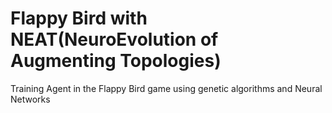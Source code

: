# Flappy Bird with NEAT(NeuroEvolution of Augmenting Topologies)
Training Agent in the Flappy Bird game using genetic algorithms and Neural Networks
